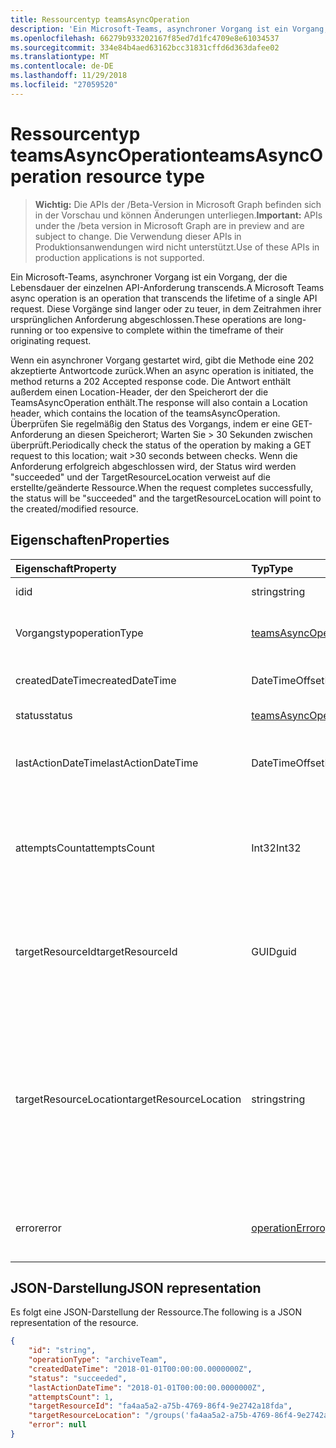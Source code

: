```yaml
---
title: Ressourcentyp teamsAsyncOperation
description: 'Ein Microsoft-Teams, asynchroner Vorgang ist ein Vorgang, der die Lebensdauer der einzelnen API-Anforderung transcends. '
ms.openlocfilehash: 66279b933202167f85ed7d1fc4709e8e61034537
ms.sourcegitcommit: 334e84b4aed63162bcc31831cffd6d363dafee02
ms.translationtype: MT
ms.contentlocale: de-DE
ms.lasthandoff: 11/29/2018
ms.locfileid: "27059520"
---
```

# <a name="teamsasyncoperation-resource-type"></a><span data-ttu-id="7b773-103">Ressourcentyp teamsAsyncOperation</span><span class="sxs-lookup"><span data-stu-id="7b773-103">teamsAsyncOperation resource type</span></span>

> <span data-ttu-id="7b773-104">**Wichtig:** Die APIs der /Beta-Version in Microsoft Graph befinden sich in der Vorschau und können Änderungen unterliegen.</span><span class="sxs-lookup"><span data-stu-id="7b773-104">**Important:** APIs under the /beta version in Microsoft Graph are in preview and are subject to change.</span></span> <span data-ttu-id="7b773-105">Die Verwendung dieser APIs in Produktionsanwendungen wird nicht unterstützt.</span><span class="sxs-lookup"><span data-stu-id="7b773-105">Use of these APIs in production applications is not supported.</span></span>

<span data-ttu-id="7b773-106">Ein Microsoft-Teams, asynchroner Vorgang ist ein Vorgang, der die Lebensdauer der einzelnen API-Anforderung transcends.</span><span class="sxs-lookup"><span data-stu-id="7b773-106">A Microsoft Teams async operation is an operation that transcends the lifetime of a single API request.</span></span> <span data-ttu-id="7b773-107">Diese Vorgänge sind langer oder zu teuer, in dem Zeitrahmen ihrer ursprünglichen Anforderung abgeschlossen.</span><span class="sxs-lookup"><span data-stu-id="7b773-107">These operations are long-running or too expensive to complete within the timeframe of their originating request.</span></span>

<span data-ttu-id="7b773-108">Wenn ein asynchroner Vorgang gestartet wird, gibt die Methode eine 202 akzeptierte Antwortcode zurück.</span><span class="sxs-lookup"><span data-stu-id="7b773-108">When an async operation is initiated, the method returns a 202 Accepted response code.</span></span> <span data-ttu-id="7b773-109">Die Antwort enthält außerdem einen Location-Header, der den Speicherort der die TeamsAsyncOperation enthält.</span><span class="sxs-lookup"><span data-stu-id="7b773-109">The response will also contain a Location header, which contains the location of the teamsAsyncOperation.</span></span> <span data-ttu-id="7b773-110">Überprüfen Sie regelmäßig den Status des Vorgangs, indem er eine GET-Anforderung an diesen Speicherort; Warten Sie > 30 Sekunden zwischen überprüft.</span><span class="sxs-lookup"><span data-stu-id="7b773-110">Periodically check the status of the operation by making a GET request to this location; wait >30 seconds between checks.</span></span>
<span data-ttu-id="7b773-111">Wenn die Anforderung erfolgreich abgeschlossen wird, der Status wird werden "succeeded" und der TargetResourceLocation verweist auf die erstellte/geänderte Ressource.</span><span class="sxs-lookup"><span data-stu-id="7b773-111">When the request completes successfully, the status will be "succeeded" and the targetResourceLocation will point to the created/modified resource.</span></span>

## <a name="properties"></a><span data-ttu-id="7b773-112">Eigenschaften</span><span class="sxs-lookup"><span data-stu-id="7b773-112">Properties</span></span>

| <span data-ttu-id="7b773-113">Eigenschaft</span><span class="sxs-lookup"><span data-stu-id="7b773-113">Property</span></span> | <span data-ttu-id="7b773-114">Typ</span><span class="sxs-lookup"><span data-stu-id="7b773-114">Type</span></span>   | <span data-ttu-id="7b773-115">Beschreibung</span><span class="sxs-lookup"><span data-stu-id="7b773-115">Description</span></span> |
|:---------------|:--------|:----------|
|<span data-ttu-id="7b773-116">id</span><span class="sxs-lookup"><span data-stu-id="7b773-116">id</span></span>|<span data-ttu-id="7b773-117">string</span><span class="sxs-lookup"><span data-stu-id="7b773-117">string</span></span> |<span data-ttu-id="7b773-118">Eindeutige Vorgangs-Id.</span><span class="sxs-lookup"><span data-stu-id="7b773-118">Unique operation id.</span></span>|
|<span data-ttu-id="7b773-119">Vorgangstyp</span><span class="sxs-lookup"><span data-stu-id="7b773-119">operationType</span></span>|[<span data-ttu-id="7b773-120">teamsAsyncOperationType</span><span class="sxs-lookup"><span data-stu-id="7b773-120">teamsAsyncOperationType</span></span>](teamsasyncoperationtype.md) |<span data-ttu-id="7b773-121">Gibt an, welche Art von Vorgang beschrieben wird.</span><span class="sxs-lookup"><span data-stu-id="7b773-121">Denotes which type of operation is being described.</span></span>|
|<span data-ttu-id="7b773-122">createdDateTime</span><span class="sxs-lookup"><span data-stu-id="7b773-122">createdDateTime</span></span>|<span data-ttu-id="7b773-123">DateTimeOffset</span><span class="sxs-lookup"><span data-stu-id="7b773-123">DateTimeOffset</span></span> |<span data-ttu-id="7b773-124">Die Uhrzeit der Erstellung des Vorgangs.</span><span class="sxs-lookup"><span data-stu-id="7b773-124">Time when the operation was created.</span></span>|
|<span data-ttu-id="7b773-125">status</span><span class="sxs-lookup"><span data-stu-id="7b773-125">status</span></span>|[<span data-ttu-id="7b773-126">teamsAsyncOperationStatus</span><span class="sxs-lookup"><span data-stu-id="7b773-126">teamsAsyncOperationStatus</span></span>](teamsasyncoperationstatus.md)| <span data-ttu-id="7b773-127">Ausführungsstatus.</span><span class="sxs-lookup"><span data-stu-id="7b773-127">Operation status.</span></span>|
|<span data-ttu-id="7b773-128">lastActionDateTime</span><span class="sxs-lookup"><span data-stu-id="7b773-128">lastActionDateTime</span></span>|<span data-ttu-id="7b773-129">DateTimeOffset</span><span class="sxs-lookup"><span data-stu-id="7b773-129">DateTimeOffset</span></span> |<span data-ttu-id="7b773-130">Zeitpunkt, wann die asynchrone Operation zuletzt aktualisiert wurde.</span><span class="sxs-lookup"><span data-stu-id="7b773-130">Time when the async operation was last updated.</span></span>|
|<span data-ttu-id="7b773-131">attemptsCount</span><span class="sxs-lookup"><span data-stu-id="7b773-131">attemptsCount</span></span>|<span data-ttu-id="7b773-132">Int32</span><span class="sxs-lookup"><span data-stu-id="7b773-132">Int32</span></span>|<span data-ttu-id="7b773-133">Anzahl der Häufigkeit, mit die der Vorgang versucht wurde, vor der erfolgreichen oder fehlgeschlagenen markiert werden.</span><span class="sxs-lookup"><span data-stu-id="7b773-133">Number of times the operation was attempted before being marked successful or failed.</span></span>|
|<span data-ttu-id="7b773-134">targetResourceId</span><span class="sxs-lookup"><span data-stu-id="7b773-134">targetResourceId</span></span>|<span data-ttu-id="7b773-135">GUID</span><span class="sxs-lookup"><span data-stu-id="7b773-135">guid</span></span> |<span data-ttu-id="7b773-136">Die ID des Objekts, das erstellt oder aufgrund dieses asynchronen Vorgangs, in der Regel ein [Team](../resources/team.md)geändert hat.</span><span class="sxs-lookup"><span data-stu-id="7b773-136">The ID of the object that's created or modified as result of this async operation, typically a [team](../resources/team.md).</span></span>|
|<span data-ttu-id="7b773-137">targetResourceLocation</span><span class="sxs-lookup"><span data-stu-id="7b773-137">targetResourceLocation</span></span>|<span data-ttu-id="7b773-138">string</span><span class="sxs-lookup"><span data-stu-id="7b773-138">string</span></span>|<span data-ttu-id="7b773-139">Die Position des Objekts, das erstellt oder aufgrund dieses asynchronen Vorgangs geändert hat.</span><span class="sxs-lookup"><span data-stu-id="7b773-139">The location of the object that's created or modified as result of this async operation.</span></span> <span data-ttu-id="7b773-140">Diese URL sollte als ein nicht transparenter Wert behandelt und nicht in ihre Pfadkomponenten analysiert werden.</span><span class="sxs-lookup"><span data-stu-id="7b773-140">This URL should be treated as an opaque value and not parsed into its component paths.</span></span>|
|<span data-ttu-id="7b773-141">error</span><span class="sxs-lookup"><span data-stu-id="7b773-141">error</span></span>|[<span data-ttu-id="7b773-142">operationError</span><span class="sxs-lookup"><span data-stu-id="7b773-142">operationError</span></span>](operationerror.md)|<span data-ttu-id="7b773-143">Alle Fehler, die bewirkt, dass die asynchrone Operation ein Fehler auftritt.</span><span class="sxs-lookup"><span data-stu-id="7b773-143">Any error that causes the async operation to fail.</span></span>|

## <a name="json-representation"></a><span data-ttu-id="7b773-144">JSON-Darstellung</span><span class="sxs-lookup"><span data-stu-id="7b773-144">JSON representation</span></span>

<span data-ttu-id="7b773-145">Es folgt eine JSON-Darstellung der Ressource.</span><span class="sxs-lookup"><span data-stu-id="7b773-145">The following is a JSON representation of the resource.</span></span>

<!-- {
  "blockType": "resource",
  "keyProperty": "id",
  "@odata.type": "microsoft.graph.teamsasyncoperation"
}-->

```json
{
    "id": "string",
    "operationType": "archiveTeam",
    "createdDateTime": "2018-01-01T00:00:00.0000000Z",
    "status": "succeeded",
    "lastActionDateTime": "2018-01-01T00:00:00.0000000Z",
    "attemptsCount": 1,
    "targetResourceId": "fa4aa5a2-a75b-4769-86f4-9e2742a18fda",
    "targetResourceLocation": "/groups('fa4aa5a2-a75b-4769-86f4-9e2742a18fda')/team",
    "error": null
}
```

<!-- uuid: 20fd7863-9545-40d4-ae8f-fee2d115a690
2015-10-25 14:57:30 UTC -->
<!-- {
  "type": "#page.annotation",
  "description": "teams async operation resource",
  "keywords": "",
  "section": "documentation",
  "tocPath": ""
}-->
